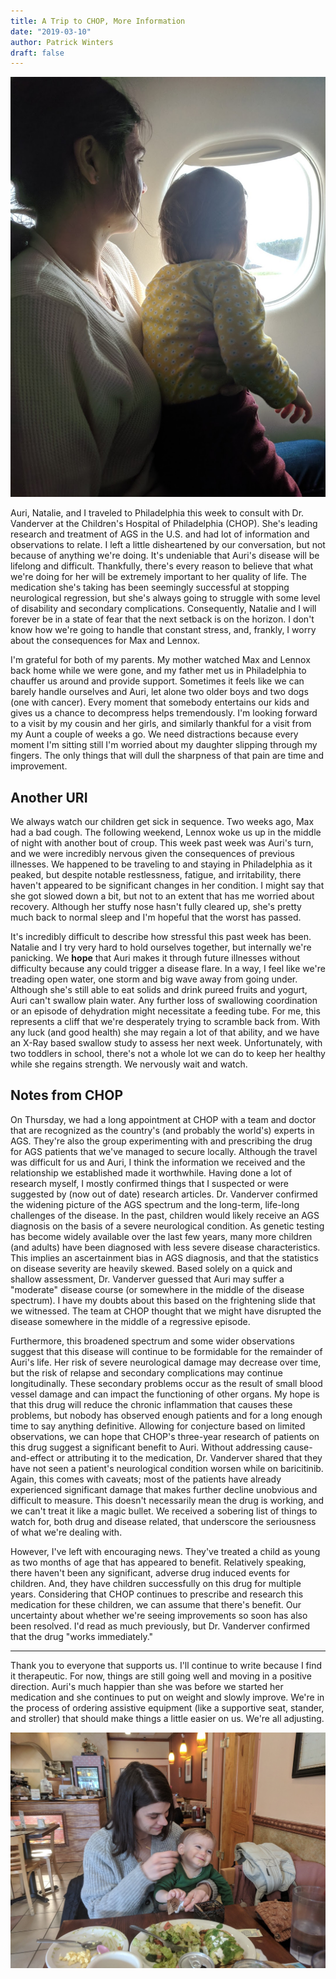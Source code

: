 ```yaml
---
title: A Trip to CHOP, More Information
date: "2019-03-10"
author: Patrick Winters
draft: false
---
```


![flying.jpg](flying.jpg)

Auri, Natalie, and I traveled to Philadelphia this week to consult with Dr. Vanderver at the Children's Hospital of Philadelphia (CHOP). She's leading research and treatment of AGS in the U.S. and had lot of information and observations to relate. I left a little disheartened by our conversation, but not because of anything we're doing. It's undeniable that Auri's disease will be lifelong and difficult. Thankfully, there's every reason to believe that what we're doing for her will be extremely important to her quality of life. The medication she's taking has been seemingly successful at stopping neurological regression, but she's always going to struggle with some level of disability and secondary complications. Consequently, Natalie and I will forever be in a state of fear that the next setback is on the horizon. I don't know how we're going to handle that constant stress, and, frankly, I worry about the consequences for Max and Lennox. 

I'm grateful for both of my parents. My mother watched Max and Lennox back home while we were gone, and my father met us in Philadelphia to chauffer us around and provide support. Sometimes it feels like we can barely handle ourselves and Auri, let alone two older boys and two dogs (one with cancer). Every moment that somebody entertains our kids and gives us a chance to decompress helps tremendously. I'm looking forward to a visit by my cousin and her girls, and similarly thankful for a visit from my Aunt a couple of weeks a go. We need distractions because every moment I'm sitting still I'm worried about my daughter slipping through my fingers. The only things that will dull the sharpness of that pain are time and improvement.


## Another URI

We always watch our children get sick in sequence. Two weeks ago, Max had a bad cough. The following weekend, Lennox woke us up in the middle of night with another bout of croup. This week past week was Auri's turn, and we were incredibly nervous given the consequences of previous illnesses. We happened to be traveling to and staying in Philadelphia as it peaked, but despite notable restlessness, fatigue, and irritability, there haven't appeared to be significant changes in her condition. I might say that she got slowed down a bit, but not to an extent that has me worried about recovery. Although her stuffy nose hasn't fully cleared up, she's pretty much back to normal sleep and I'm hopeful that the worst has passed.

It's incredibly difficult to describe how stressful this past week has been. Natalie and I try very hard to hold ourselves together, but internally we're panicking. We **hope** that Auri makes it through future illnesses without difficulty because any could trigger a disease flare. In a way, I feel like we're treading open water, one storm and big wave away from going under. Although she's still able to eat solids and drink pureed fruits and yogurt, Auri can't swallow plain water. Any further loss of swallowing coordination or an episode of dehydration might necessitate a feeding tube. For me, this represents a cliff that we're desperately trying to scramble back from. With any luck (and good health) she may regain a lot of that ability, and we have an X-Ray based swallow study to assess her next week. Unfortunately, with two toddlers in school, there's not a whole lot we can do to keep her healthy while she regains strength. We nervously wait and watch.


## Notes from CHOP

On Thursday, we had a long appointment at CHOP with a team and doctor that are recognized as the country's  (and probably the world's) experts in AGS. They're also the group experimenting with and prescribing the drug for AGS patients that we've managed to secure locally. Although the travel was difficult for us and Auri, I think the information we received and the relationship we established made it worthwhile. Having done a lot of research myself, I mostly confirmed things that I suspected or were suggested by (now out of date) research articles. Dr. Vanderver confirmed the widening picture of the AGS spectrum and the long-term, life-long challenges of the disease. In the past, children would likely receive an AGS diagnosis on the basis of a severe neurological condition. As genetic testing has become widely available over the last few years, many more children (and adults) have been diagnosed with less severe disease characteristics. This implies an ascertainment bias in AGS diagnosis, and that the statistics on disease severity are heavily skewed. Based solely on a quick and shallow assessment, Dr. Vanderver guessed that Auri may suffer a "moderate" disease course (or somewhere in the middle of the disease spectrum). I have my doubts about this based on the frightening slide that we witnessed. The team at CHOP thought that we might have disrupted the disease somewhere in the middle of a regressive episode.

Furthermore, this broadened spectrum and some wider observations suggest that this disease will continue to be formidable for the remainder of Auri's life. Her risk of severe neurological damage may decrease over time, but the risk of relapse and secondary complications may continue longitudinally. These secondary problems occur as the result of small blood vessel damage and can impact the functioning of other organs. My hope is that this drug will reduce the chronic inflammation that causes these problems, but nobody has observed enough patients and for a long enough time to say anything definitive. Allowing for conjecture  based on limited observations, we can hope that CHOP's three-year research of patients on this drug suggest a significant benefit to Auri. Without addressing cause-and-effect or attributing it to the medication, Dr. Vanderver shared that they have not seen a patient's neurological condition worsen while on baricitinib. Again, this comes with caveats; most of the patients have already experienced significant damage that makes further decline unobvious and difficult to measure. This doesn't necessarily mean the drug is working, and we can't treat it like a magic bullet. We received a sobering list of things to watch for, both drug and disease related, that underscore the seriousness of what we're dealing with.

However, I've left with encouraging news. They've treated a child as young as two months of age that has appeared to benefit. Relatively speaking, there haven't been any significant, adverse drug induced events for children. And, they have children successfully on this drug for multiple years. Considering that CHOP continues to prescribe and research this medication for these children, we can assume that there's benefit. Our uncertainty about whether we're seeing improvements so soon has also been resolved. I'd read as much previously, but Dr. Vanderver confirmed that the drug "works immediately."

---

Thank you to everyone that supports us. I'll continue to write because I find it therapeutic. For now, things are still going well and moving in a positive direction. Auri's much happier than she was before we started her medication and she continues to put on weight and slowly improve. We're in the process of ordering assistive equipment (like a supportive seat, stander, and stroller) that should make things a little easier on us. We're all adjusting.

![lunch.jpg](lunch.jpg)
